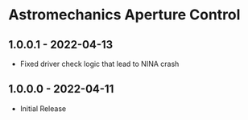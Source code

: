 ﻿# Astromechanics Aperture Control

## 1.0.0.1 - 2022-04-13
* Fixed driver check logic that lead to NINA crash

## 1.0.0.0 - 2022-04-11
* Initial Release
